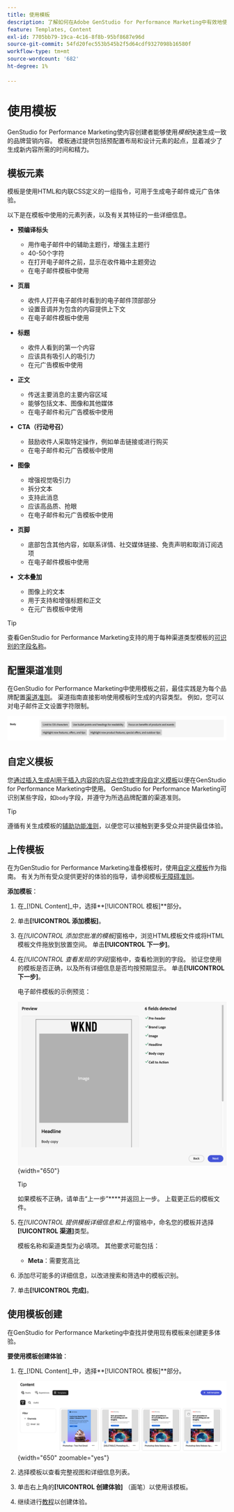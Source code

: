 ```yaml
---
title: 使用模板
description: 了解如何在Adobe GenStudio for Performance Marketing中有效地使用模板来简化您的创作过程。
feature: Templates, Content
exl-id: 7705bb79-19ca-4c16-8f8b-95bf8687e96d
source-git-commit: 54fd20fec553b545b2f5d64cdf9327098b16580f
workflow-type: tm+mt
source-wordcount: '682'
ht-degree: 1%

---
```


# 使用模板

GenStudio for Performance Marketing使内容创建者能够使用&#x200B;_模板_&#x200B;快速生成一致的品牌营销内容。 模板通过提供包括预配置布局和设计元素的起点，显着减少了生成新内容所需的时间和精力。

## 模板元素

模板是使用HTML和内联CSS定义的一组指令，可用于生成电子邮件或元广告体验。

以下是在模板中使用的元素列表，以及有关其特征的一些详细信息。

- **预编译标头**

   - 用作电子邮件中的辅助主题行，增强主主题行
   - 40-50个字符
   - 在打开电子邮件之前，显示在收件箱中主题旁边
   - 在电子邮件模板中使用

- **页眉**

   - 收件人打开电子邮件时看到的电子邮件顶部部分
   - 设置音调并为包含的内容提供上下文
   - 在电子邮件模板中使用

- **标题**

   - 收件人看到的第一个内容
   - 应该具有吸引人的吸引力
   - 在元广告模板中使用

- **正文**

   - 传送主要消息的主要内容区域
   - 能够包括文本、图像和其他媒体
   - 在电子邮件和元广告模板中使用

- **CTA（行动号召）**

   - 鼓励收件人采取特定操作，例如单击链接或进行购买
   - 在电子邮件和元广告模板中使用

- **图像**

   - 增强视觉吸引力
   - 拆分文本
   - 支持此消息
   - 应该高品质、抢眼
   - 在电子邮件和元广告模板中使用

- **页脚**

   - 底部包含其他内容，如联系详情、社交媒体链接、免责声明和取消订阅选项
   - 在电子邮件模板中使用

- **文本叠加**

   - 图像上的文本
   - 用于支持和增强标题和正文
   - 在元广告模板中使用

>[!TIP]
>
>查看GenStudio for Performance Marketing支持的用于每种渠道类型模板的[可识别的字段名称](customize-template.md#recognized-field-names)。

## 配置渠道准则

在GenStudio for Performance Marketing中使用模板之前，最佳实践是为每个品牌配置[渠道准则](../guidelines/brands.md#channel-guidelines)。 渠道指南直接影响使用模板时生成的内容类型。 例如，您可以对电子邮件正文设置字符限制。

![正文规范](/help/assets/channel-email-body.png)

## 自定义模板

您[通过插入生成AI用于插入内容的内容占位符或字段自定义模板](customize-template.md)以便在GenStudio for Performance Marketing中使用。 GenStudio for Performance Marketing可识别某些字段，如`body`字段，并遵守为所选品牌配置的渠道准则。

>[!TIP]
>
>遵循有关生成模板的[辅助功能准则](accessibility-for-templates.md)，以便您可以接触到更多受众并提供最佳体验。

## 上传模板

在为GenStudio for Performance Marketing准备模板时，使用[自定义模板](customize-template.md)作为指南。 有关为所有受众提供更好的体验的指导，请参阅模板[无障碍准则](accessibility-for-templates.md)。

**添加模板**：

1. 在&#x200B;_[!DNL Content]_中，选择&#x200B;**[!UICONTROL 模板]**部分。

1. 单击&#x200B;**[!UICONTROL 添加模板]**。

1. 在&#x200B;_[!UICONTROL 添加您批准的模板]_&#x200B;窗格中，浏览HTML模板文件或将HTML模板文件拖放到放置空间。 单击&#x200B;**[!UICONTROL 下一步]**。

1. 在&#x200B;_[!UICONTROL 查看发现的字段]_&#x200B;窗格中，查看检测到的字段。 验证您使用的模板是否正确，以及所有详细信息是否均按预期显示。 单击&#x200B;**[!UICONTROL 下一步]**。

   电子邮件模板的示例预览：

   ![检测到预览字段](../../assets/template-detected-fields.png){width="650"}

   >[!TIP]
   >
   >如果模板不正确，请单击“上一步”****&#x200B;并返回上一步。 上载更正后的模板文件。

1. 在&#x200B;_[!UICONTROL 提供模板详细信息和上传]_&#x200B;窗格中，命名您的模板并选择&#x200B;**[!UICONTROL 渠道]**&#x200B;类型。

   模板名称和渠道类型为必填项。 其他要求可能包括：

   - **Meta**：需要宽高比
   <!-- - **Display ads**: requires Dimensions -->

1. 添加尽可能多的详细信息，以改进搜索和筛选中的模板识别。

1. 单击&#x200B;**[!UICONTROL 完成]**。

## 使用模板创建

在GenStudio for Performance Marketing中查找并使用现有模板来创建更多体验。

**要使用模板创建体验**：

1. 在&#x200B;_[!DNL Content]_中，选择&#x200B;**[!UICONTROL 模板]**部分。

   ![内容模板列表](../../assets/content-templates.png){width="650" zoomable="yes"}

1. 选择模板以查看完整视图和详细信息列表。

1. 单击右上角的&#x200B;**[!UICONTROL 创建体验]** （画笔）以使用该模板。

1. 继续进行[教程](/help/tutorials/tutorials.md)以创建体验。
